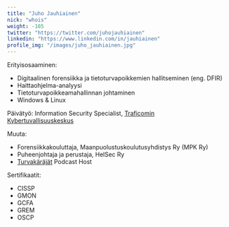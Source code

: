 ```yaml
---
title: "Juho Jauhiainen"
nick: "whois"
weight: -105
twitter: "https://twitter.com/juhojauhiainen"
linkedin: "https://www.linkedin.com/in/jauhiainen"
profile_img: "/images/juho_jauhiainen.jpg"
---
```


Erityisosaaminen:
* Digitaalinen forensiikka ja tietoturvapoikkemien hallitseminen (eng. DFIR)
* Haittaohjelma-analyysi
* Tietoturvapoikkeamahallinnan johtaminen
* Windows & Linux

Päivätyö: Information Security Specialist, [Traficomin Kybertuvallisuuskeskus](https://www.kyberturvallisuuskeskus.fi/en/)

Muuta:
* Forensiikkakouluttaja, Maanpuolustuskoulutusyhdistys Ry (MPK Ry)
* Puheenjohtaja ja perustaja, HelSec Ry
* [Turvakäräjät](https://turvakarajat.fi/) Podcast Host

Sertifikaatit:
* CISSP
* GMON
* GCFA
* GREM
* OSCP
